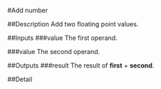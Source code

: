 #Add number

##Description
Add two floating point values.

##Inputs
###value
The first operand.

###value
The second operand.

##Outputs
###result
The result of **first** + **second**.

##Detail

